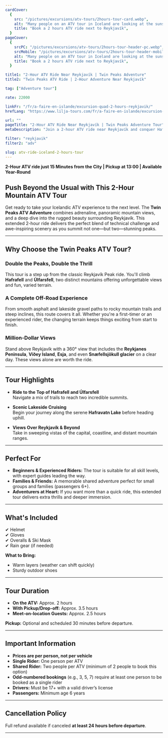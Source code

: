 ```yaml
---
cardCover:
  {
    src: "/pictures/excursions/atv-tours/2hours-tour-card.webp",
    alt: "Many people on an ATV tour in Iceland are looking at the sunset",
    title: "Book a 2 hours ATV ride next to Reykjavík",
  }
pageCover:
  {
    srcPC: "/pictures/excursions/atv-tours/2hours-tour-header-pc.webp",
    srcMobile: "/pictures/excursions/atv-tours/2hours-tour-header-mobile.webp",
    alt: "Many people on an ATV tour in Iceland are looking at the sunset",
    title: "Book a 2 hours ATV ride next to Reykjavík",
  }

title1: "2-Hour ATV Ride Near Reykjavík | Twin Peaks Adventure"
title2: "Twin Peaks ATV Ride | 2-Hour Adventure Near Reykjavík"

tag: ["Adventure tour"]

rate: 22000

linkFr: "/fr/a-faire-en-islande/excursion-quad-2-hours-reykjavik/"
hrefLang: "https://www.lilja-tours.com/fr/a-faire-en-islande/excursion-quad-2-hours-reykjavik/"

url: ""
pageTitle: "2-Hour ATV Ride Near Reykjavík | Twin Peaks Adventure Tour"
metaDescription: "Join a 2-hour ATV ride near Reykjavík and conquer Hafrafell and Úlfarsfell peaks. Enjoy stunning 360° views, varied terrains, and expert-guided adventure. Book now!"

filter: "reykjavik"
filter2: "adv"

slug: atv-ride-iceland-2-hours-tour
---
```


**2-Hour ATV ride just 15 Minutes from the City | Pickup at 13:00 | Available Year-Round**

## **Push Beyond the Usual with This 2-Hour Mountain ATV Tour**

Get ready to take your Icelandic ATV experience to the next level. The **Twin Peaks ATV Adventure** combines adrenaline, panoramic mountain views, and a deep dive into the rugged beauty surrounding Reykjavík. This extended 2-hour ride delivers the perfect blend of technical challenge and awe-inspiring scenery as you summit not one—but two—stunning peaks.

---

## **Why Choose the Twin Peaks ATV Tour?**

### **Double the Peaks, Double the Thrill**

This tour is a step up from the classic Reykjavík Peak ride. You'll climb **Hafrafell** and **Úlfarsfell**, two distinct mountains offering unforgettable views and fun, varied terrain.

### **A Complete Off-Road Experience**

From smooth asphalt and lakeside gravel paths to rocky mountain trails and steep inclines, this route covers it all. Whether you're a first-timer or an experienced rider, the changing terrain keeps things exciting from start to finish.

### **Million-Dollar Views**

Stand above Reykjavík with a 360° view that includes the **Reykjanes Peninsula**, **Viðey Island**, **Esja**, and even **Snæfellsjökull glacier** on a clear day. These views alone are worth the ride.

---

## **Tour Highlights**

- **Ride to the Top of Hafrafell and Úlfarsfell**  
  Navigate a mix of trails to reach two incredible summits.

- **Scenic Lakeside Cruising**  
  Begin your journey along the serene **Hafravatn Lake** before heading uphill.

- **Views Over Reykjavík & Beyond**  
  Take in sweeping vistas of the capital, coastline, and distant mountain ranges.

---

## **Perfect For**

- **Beginners & Experienced Riders:** The tour is suitable for all skill levels, with expert guides leading the way.
- **Families & Friends:** A memorable shared adventure perfect for small groups and families (passengers 6+).
- **Adventurers at Heart:** If you want more than a quick ride, this extended tour delivers extra thrills and deeper immersion.

---

## **What's Included**

✔ Helmet  
✔ Gloves  
✔ Overalls & Ski Mask  
✔ Rain gear (if needed)

**What to Bring:**

- Warm layers (weather can shift quickly)
- Sturdy outdoor shoes

---

## **Tour Duration**

- **On the ATV:** Approx. 2 hours
- **With Pickup/Drop-off:** Approx. 3.5 hours
- **Meet-on-location Guests:** Approx. 2.5 hours

**Pickup:** Optional and scheduled 30 minutes before departure.

---

## **Important Information**

- **Prices are per person, not per vehicle**
- **Single Rider:** One person per ATV
- **Shared Rider:** Two people per ATV (minimum of 2 people to book this option)
- **Odd-numbered bookings** (e.g., 3, 5, 7) require at least one person to be booked as a single rider
- **Drivers:** Must be 17+ with a valid driver’s license
- **Passengers:** Minimum age 6 years

---

## **Cancellation Policy**

Full refund available if canceled **at least 24 hours before departure**.

---

<script type="text/javascript" src="https://widgets.bokun.io/assets/javascripts/apps/build/BokunWidgetsLoader.js?bookingChannelUUID=97236c68-b945-4a96-8587-660bdc4c45fd" async></script>

<div class="bokunWidget" data-src="https://widgets.bokun.io/online-sales/97236c68-b945-4a96-8587-660bdc4c45fd/experience-calendar/87"></div>
